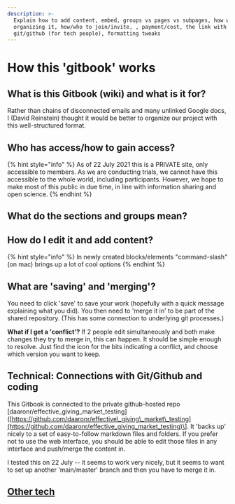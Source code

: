 ```yaml
---
description: >-
  Explain how to add content, embed, groups vs pages vs subpages, how we're
  organizing it, how/who to join/invite, , payment/cost, the link with
  git/github (for tech people), formatting tweaks
---
```


# How this 'gitbook' works

## What is this Gitbook \(wiki\) and what is it for?

Rather than chains of disconnected emails and many unlinked Google docs, I \(David Reinstein\) thought it would be better to organize our project with this well-structured format.

## Who has access/how to gain access?

{% hint style="info" %}
As of 22 July 2021 this is a PRIVATE site, only accessible to members. As we are conducting trials, we cannot have this accessible to the whole world, including participants. However, we hope to make most of this public in due time, in line with information sharing and open science.
{% endhint %}

## What do the sections and groups mean?

## How do I edit it and add content?

{% hint style="info" %}
In newly created blocks/elements "command-slash" \(on mac\) brings up a lot of cool options
{% endhint %}

## What are 'saving' and 'merging'?

You need to click 'save' to save your work \(hopefully with a quick message explaining what you did\). You then need to 'merge it in' to be part of the shared repository. \(This has some connection to underlying git processes.\)

**What if I get a 'conflict'?** If 2 people edit simultaneously and both make changes they try to merge in, this can happen. It should be simple enough to resolve. Just find the icon for the bits indicating a conflict, and choose which version you want to keep.

## Technical: Connections with Git/Github and coding

This Gitbook is connected to the private github-hosted repo \[daaronr/effective\_giving\_market\_testing\]\([https://github.com/daaronr/effective\_giving\_market\_testing](https://github.com/daaronr/effective_giving_market_testing)\]. It 'backs up' nicely to a set of easy-to-follow markdown files and folders. If you prefer not to use the web interface, you should be able to edit those files in any interface and push/merge the content in.

I tested this on 22 July -- it seems to work very nicely, but it seems to want to set up another 'main/master' branch and then you have to merge it in.



## [Other tech](other-tech.md)

